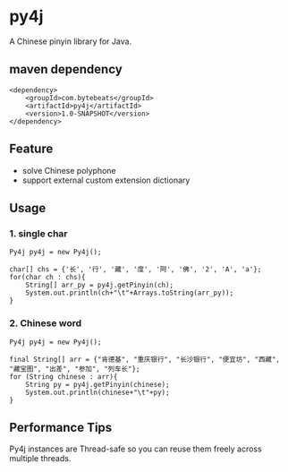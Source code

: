 # py4j
A Chinese pinyin library for Java.

## maven dependency
```
<dependency>
    <groupId>com.bytebeats</groupId>
    <artifactId>py4j</artifactId>
    <version>1.0-SNAPSHOT</version>
</dependency>
```

## Feature
* solve Chinese polyphone
* support external custom extension dictionary

## Usage
### 1. single char
```
Py4j py4j = new Py4j();

char[] chs = {'长', '行', '藏', '度', '阿', '佛', '2', 'A', 'a'};
for(char ch : chs){
    String[] arr_py = py4j.getPinyin(ch);
    System.out.println(ch+"\t"+Arrays.toString(arr_py));
}
```

### 2. Chinese word
```
Py4j py4j = new Py4j();

final String[] arr = {"肯德基", "重庆银行", "长沙银行", "便宜坊", "西藏", "藏宝图", "出差", "参加", "列车长"};
for (String chinese : arr){
    String py = py4j.getPinyin(chinese);
    System.out.println(chinese+"\t"+py);
}
```

## Performance Tips
Py4j instances are Thread-safe so you can reuse them freely across multiple threads.

